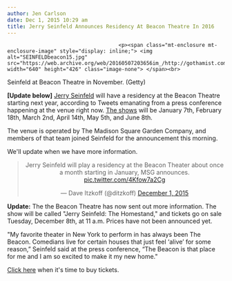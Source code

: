 ```yaml
---
author: Jen Carlson
date: Dec 1, 2015 10:29 am
title: Jerry Seinfeld Announces Residency At Beacon Theatre In 2016
---
```


	
										<p><span class="mt-enclosure mt-enclosure-image" style="display: inline;"> <img alt="SEINFELDbeacon15.jpg" src="https://web.archive.org/web/20160507203656im_/http://gothamist.com/attachments/arts_jen/SEINFELDbeacon15.jpg" width="640" height="426" class="image-none"> </span><br>
<span class="photo_caption">Seinfeld at Beacon Theatre in November. (Getty)</span></p>

<p><strong>[Update below]</strong> <a href="https://web.archive.org/web/20160507203656/http://gothamist.com/tags/jerryseinfeld">Jerry Seinfeld</a> will have a residency at the Beacon Theatre starting next year, according to Tweets emanating from a press conference happening at the venue right now. <a href="https://web.archive.org/web/20160507203656/https://twitter.com/karayorio/status/671710133270020096">The shows</a> will be January 7th, February 18th, March 2nd, April 14th, May 5th, and June 8th. </p>

<p>The venue is operated by The Madison Square Garden Company, and members of that team joined Seinfeld for the announcement this morning. </p>

<p>We&apos;ll update when we have more information.</p>

<center><blockquote class="twitter-tweet" lang="en"><p lang="en" dir="ltr">Jerry Seinfeld will play a residency at the Beacon Theater about once a month starting in January, MSG announces. <a href="https://web.archive.org/web/20160507203656/https://t.co/4Kfow7a2Cg">pic.twitter.com/4Kfow7a2Cg</a></p>&#x2014; Dave Itzkoff (@ditzkoff) <a href="https://web.archive.org/web/20160507203656/https://twitter.com/ditzkoff/status/671706384451428352">December 1, 2015</a></blockquote>
<script async src="//web.archive.org/web/20160507203656js_/http://platform.twitter.com/widgets.js" charset="utf-8"></script></center>

<p><strong>Update:</strong> The the Beacon Theatre has now sent out more information. The show will be called &quot;Jerry Seinfeld: The Homestand,&quot; and tickets go on sale Tuesday, December 8th, at 11 a.m. Prices have not been announced yet.</p>

<p>&quot;My favorite theater in New York to perform in has always been The Beacon. Comedians live for certain houses that just feel &#x2018;alive&#x2019; for some reason,&#x201D; Seinfeld said at the press conference, &#x201C;The Beacon is that place for me and I am so excited to make it my new home.&quot;</p>

<p><a href="https://web.archive.org/web/20160507203656/http://www.beacontheatre.com/events/2016/january/jerry-seinfeld.html">Click here</a> when it&apos;s time to buy tickets.</p>					
										
									
				